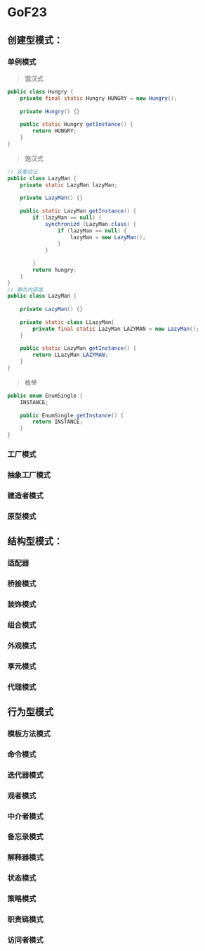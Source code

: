 # GoF23

## 创建型模式：

### 单例模式

> 饿汉式

```java
public class Hungry {
    private final static Hungry HUNGRY = new Hungry();
    
    private Hungry() {}
    
    public static Hungry getInstance() {
        return HUNGRY;
    }
}
```



> 饱汉式

```java 
// 双重验证
public class LazyMan {
	private static LazyMan lazyMan;
    
    private LazyMan() {}
    
    public static LazyMan getInstance() {
        if (lazyMan == null) {
            synchronizd (LazyMan.class) {
                if (lazyMan == null) {
                    lazyMan = new LazyMan();
                }
            }
            
        }
        return hungry;
    }
}
// 静态内部类
public class LazyMan {
    
    private LazyMan() {}
    
    private static class LLazyMan{
        private final static LazyMan LAZYMAN = new LazyMan();
    }
    
    public static LazyMan getInstance() {
        return LLazyMan.LAZYMAN;
    }
}
```



> 枚举

```java
public enum EnumSingle {
    INSTANCE;
    
    public EnumSingle getInstance() {
        return INSTANCE;
    }
}
```



### 工厂模式

### 抽象工厂模式







### 建造者模式

### 原型模式

## 结构型模式：

### 适配器

### 桥接模式

### 装饰模式

### 组合模式

### 外观模式

### 享元模式

### 代理模式

## 行为型模式

### 模板方法模式

### 命令模式

### 迭代器模式

### 观者模式

### 中介者模式

### 备忘录模式

### 解释器模式 

### 状态模式

### 策略模式

### 职责链模式

### 访问者模式